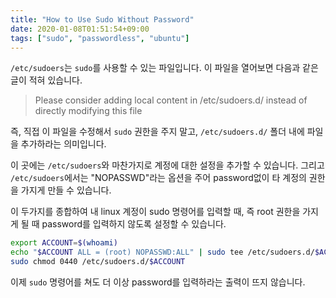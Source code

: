 ```yaml
---
title: "How to Use Sudo Without Password"
date: 2020-01-08T01:51:54+09:00
tags: ["sudo", "passwordless", "ubuntu"]
---
```



`/etc/sudoers`는 `sudo`를 사용할 수 있는 파일입니다.
이 파일을 열어보면 다음과 같은 글이 적혀 있습니다.

> Please consider adding local content in /etc/sudoers.d/ instead of directly modifying this file

즉, 직접 이 파일을 수정해서 `sudo` 권한을 주지 말고, `/etc/sudoers.d/` 폴더 내에 파일을 추가하라는 의미입니다.

이 곳에는 `/etc/sudoers`와 마찬가지로 계정에 대한 설정을 추가할 수 있습니다.
그리고 `/etc/sudoers`에서는 "NOPASSWD"라는 옵션을 주어 password없이 타 계정의 권한을 가지게 만들 수 있습니다.

이 두가지를 종합하여 내 linux 계정이 sudo 명령어를 입력할 때, 즉 root 권한을 가지게 될 때 password를 입력하지 않도록 설정할 수 있습니다.

```bash
export ACCOUNT=$(whoami)
echo "$ACCOUNT ALL = (root) NOPASSWD:ALL" | sudo tee /etc/sudoers.d/$ACCOUNT
sudo chmod 0440 /etc/sudoers.d/$ACCOUNT
```

이제 `sudo` 명령어를 쳐도 더 이상 password를 입력하라는 출력이 뜨지 않습니다.
